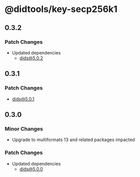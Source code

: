 # @didtools/key-secp256k1

## 0.3.2

### Patch Changes

- Updated dependencies
  - dids@5.0.2

## 0.3.1

### Patch Changes

- dids@5.0.1

## 0.3.0

### Minor Changes

- Upgrade to multiformats 13 and related packages impacted

### Patch Changes

- Updated dependencies
  - dids@5.0.0
